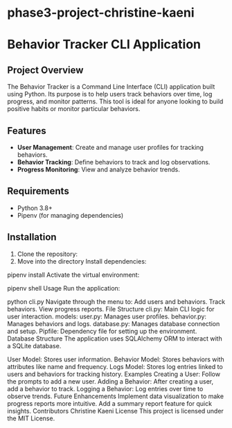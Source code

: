 # phase3-project-christine-kaeni
# Behavior Tracker CLI Application

## Project Overview
The Behavior Tracker is a Command Line Interface (CLI) application built using Python. Its purpose is to help users track behaviors over time, log progress, and monitor patterns. This tool is ideal for anyone looking to build positive habits or monitor particular behaviors.

## Features
- **User Management**: Create and manage user profiles for tracking behaviors.
- **Behavior Tracking**: Define behaviors to track and log observations.
- **Progress Monitoring**: View and analyze behavior trends.

## Requirements
- Python 3.8+
- Pipenv (for managing dependencies)

## Installation
1. Clone the repository:
2. Move into the directory
Install dependencies:

pipenv install
Activate the virtual environment:

pipenv shell
Usage
Run the application:

python cli.py
Navigate through the menu to:
Add users and behaviors.
Track behaviors.
View progress reports.
File Structure
cli.py: Main CLI logic for user interaction.
models:
user.py: Manages user profiles.
behavior.py: Manages behaviors and logs.
database.py: Manages database connection and setup.
Pipfile: Dependency file for setting up the environment.
Database Structure
The application uses SQLAlchemy ORM to interact with a SQLite database.

User Model: Stores user information.
Behavior Model: Stores behaviors with attributes like name and frequency.
Logs Model: Stores log entries linked to users and behaviors for tracking history.
Examples
Creating a User:
Follow the prompts to add a new user.
Adding a Behavior:
After creating a user, add a behavior to track.
Logging a Behavior:
Log entries over time to observe trends.
Future Enhancements
Implement data visualization to make progress reports more intuitive.
Add a summary report feature for quick insights.
Contributors
Christine Kaeni
License
This project is licensed under the MIT License.






